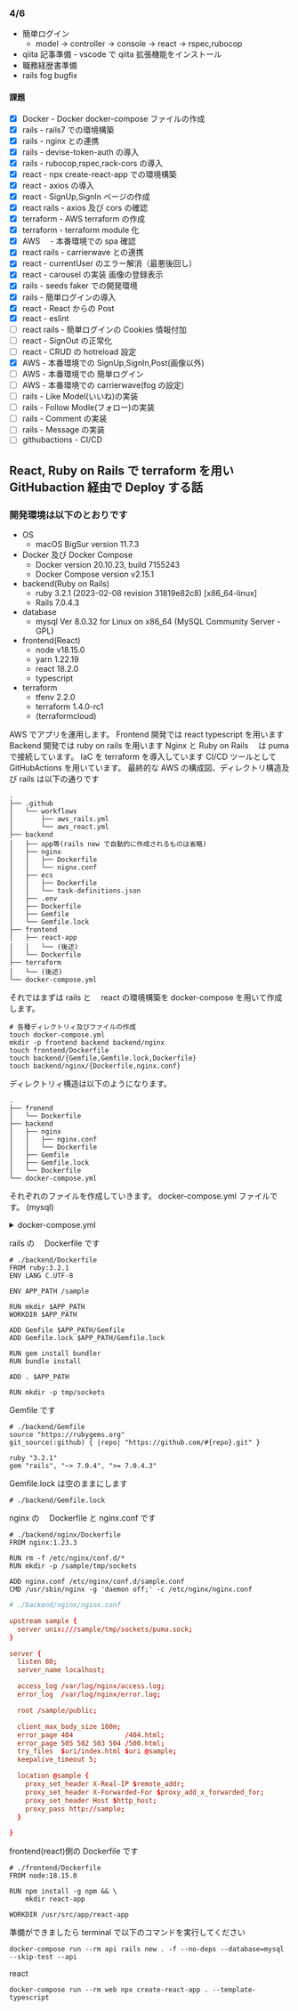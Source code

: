 ### 4/6

- 簡単ログイン
  - model → controller → console → react → rspec,rubocop
- qiita 記事準備 - vscode で qiita 拡張機能をインストール
- 職務経歴書準備
- rails fog bugfix

#### 課題

- [x] Docker - Docker docker-compose ファイルの作成
- [x] rails - rails7 での環境構築
- [x] rails - nginx との連携
- [x] rails - devise-token-auth の導入
- [x] rails - rubocop,rspec,rack-cors の導入
- [x] react - npx create-react-app での環境構築
- [x] react - axios の導入
- [x] react - SignUp,SignIn ページの作成
- [x] react rails - axios 及び cors の確認
- [x] terraform - AWS terraform の作成
- [x] terraform - terraform module 化
- [x] AWS 　- 本番環境での spa 確認
- [x] react rails - carrierwave との連携
- [x] react - currentUser のエラー解消（最悪後回し）
- [x] react - carousel の実装 画像の登録表示
- [x] rails - seeds faker での開発環境
- [x] rails - 簡単ログインの導入
- [x] react - React からの Post
- [x] react - eslint
- [ ] react rails - 簡単ログインの Cookies 情報付加
- [ ] react - SignOut の正常化
- [ ] react - CRUD の hotreload 設定
- [x] AWS - 本番環境での SignUp,SignIn,Post(画像以外)
- [ ] AWS - 本番環境での 簡単ログイン
- [ ] AWS - 本番環境での carrierwave(fog の設定)
- [ ] rails - Like Model(いいね)の実装
- [ ] rails - Follow Modle(フォロー)の実装
- [ ] rails - Comment の実装
- [ ] rails - Message の実装
- [ ] githubactions - CI/CD

## React, Ruby on Rails で terraform を用い GitHubaction 経由で Deploy する話

### 開発環境は以下のとおりです

- OS
  - macOS BigSur version 11.7.3
- Docker 及び Docker Compose
  - Docker version 20.10.23, build 7155243
  - Docker Compose version v2.15.1
- backend(Ruby on Rails)
  - ruby 3.2.1 (2023-02-08 revision 31819e82c8) [x86_64-linux]
  - Rails 7.0.4.3
- database
  - mysql Ver 8.0.32 for Linux on x86_64 (MySQL Community Server - GPL)
- frontend(React)
  - node v18.15.0
  - yarn 1.22.19
  - react 18.2.0
  - typescript
- terraform
  - tfenv 2.2.0
  - terraform 1.4.0-rc1
  - (terraformcloud)

AWS でアプリを運用します。
Frontend 開発では react typescript を用います
Backend 開発では ruby on rails を用います
Nginx と Ruby on Rails 　は puma で接続しています。
IaC を terraform を導入しています
CI/CD ツールとして GitHubActions を用いています。
最終的な AWS の構成図、ディレクトリ構造及び rails は以下の通りです

```
.
├── .github
│   └── workflows
│       ├── aws_rails.yml
│       └── aws_react.yml
├── backend
│   ├── app等(rails new で自動的に作成されるものは省略)
│   ├── nginx
│   │   ├── Dockerfile
│   │   └── nignx.conf
│   ├── ecs
│   │   ├── Dockerfile
│   │   └── task-definitions.json
│   ├── .env
│   ├── Dockerfile
│   ├── Gemfile
│   └── Gemfile.lock
├── frontend
│   ├── react-app
│   │   └── (後述)
│   └── Dockerfile
├── terraform
│   └── (後述)
└── docker-compose.yml
```

それではまずは rails と　 react の環境構築を docker-compose を用いて作成します。

```sh:terminal
# 各種ディレクトリィ及びファイルの作成
touch docker-compose.yml
mkdir -p frontend backend backend/nginx
touch frontend/Dockerfile
touch backend/{Gemfile,Gemfile.lock,Dockerfile}
touch backend/nginx/{Dockerfile,nginx.conf}
```

ディレクトリィ構造は以下のようになります。

```:ディレクトリ構造
.
├── fronend
│   └── Dockerfile
├── backend
│   ├── nginx
│   │   ├── nginx.conf
│   │   └── Dockerfile
│   ├── Gemfile
│   ├── Gemfile.lock
│   └── Dockerfile
└── docker-compose.yml
```

それぞれのファイルを作成していきます。
docker-compose.yml ファイルです。
(mysql)

<details> <summary>docker-compose.yml</summary>

```yml:./docker-compose.yml
# ./docker-compose.yml

version: '3'
services:
  db:
    image: mysql:8.0.32
    environment:
      MYSQL_ROOT_PASSWORD: password
    ports:
      - '3306:3306'
    command: --default-authentication-plugin=mysql_native_password
    volumes:
      - db-data:/var/lib/mysql
  api:
    build:
      context: ./backend/
      dockerfile: Dockerfile
    command: bundle exec puma -C config/puma.rb
    volumes:
      - ./backend:/sample
      - public-data:/sample/public
      - tmp-data:/sample/tmp
      - log-data:/sample/log
    environment:
      RAILS_ENV: development
    depends_on:
      - db
  nginx:
    build:
      context: ./backend/nginx
      dockerfile: Dockerfile
    volumes:
      - public-data:/sample/public
      - tmp-data:/sample/tmp
    ports:
      - 80:80
    depends_on:
      - api
  web:
    build:
      context: ./frontend/
      dockerfile: Dockerfile
    volumes:
      - ./frontend:/usr/src/app
    command: sh -c "yarn start"
    ports:
      - '3000:3000'
    depends_on:
      - api
volumes:
  public-data:
  tmp-data:
  log-data:
  db-data:
```

</details>

rails の　 Dockerfile です

```Dockerfile:./backend/Dockerfile
# ./backend/Dockerfile
FROM ruby:3.2.1
ENV LANG C.UTF-8

ENV APP_PATH /sample

RUN mkdir $APP_PATH
WORKDIR $APP_PATH

ADD Gemfile $APP_PATH/Gemfile
ADD Gemfile.lock $APP_PATH/Gemfile.lock

RUN gem install bundler
RUN bundle install

ADD . $APP_PATH

RUN mkdir -p tmp/sockets
```

Gemfile です

```ruby:./backend/Gemfile
# ./backend/Gemfile
source "https://rubygems.org"
git_source(:github) { |repo| "https://github.com/#{repo}.git" }

ruby "3.2.1"
gem "rails", "~> 7.0.4", ">= 7.0.4.3"
```

Gemfile.lock は空のままにします

```ruby:./backend/Gemfile.lock
# ./backend/Gemfile.lock

```

nginx の　 Dockerfile と nginx.conf です

```Dockerfile:./backend/nginx/Dockerfile
# ./backend/nginx/Dockerfile
FROM nginx:1.23.3

RUN rm -f /etc/nginx/conf.d/*
RUN mkdir -p /sample/tmp/sockets

ADD nginx.conf /etc/nginx/conf.d/sample.conf
CMD /usr/sbin/nginx -g 'daemon off;' -c /etc/nginx/nginx.conf
```

```nginx:./backend/nginx/nginx.conf
# ./backend/nginx/nginx.conf

upstream sample {
  server unix:///sample/tmp/sockets/puma.sock;
}

server {
  listen 80;
  server_name localhost;

  access_log /var/log/nginx/access.log;
  error_log  /var/log/nginx/error.log;

  root /sample/public;

  client_max_body_size 100m;
  error_page 404             /404.html;
  error_page 505 502 503 504 /500.html;
  try_files  $uri/index.html $uri @sample;
  keepalive_timeout 5;

  location @sample {
    proxy_set_header X-Real-IP $remote_addr;
    proxy_set_header X-Forwarded-For $proxy_add_x_forwarded_for;
    proxy_set_header Host $http_host;
    proxy_pass http://sample;
  }

}

```

frontend(react)側の Dockerfile です

```Dockerfile:./frontend/Dockerfile
# ./frontend/Dockerfile
FROM node:18.15.0

RUN npm install -g npm && \
    mkdir react-app

WORKDIR /usr/src/app/react-app
```

準備ができましたら terminal で以下のコマンドを実行してください

```sh:terminal
docker-compose run --rm api rails new . -f --no-deps --database=mysql --skip-test --api
```

react

```sh:terminal
docker-compose run --rm web npx create-react-app . --template-typescript
